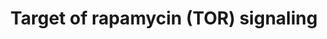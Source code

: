 ---
annotations:
- type: Pathway Ontology
  value: signaling pathway
authors:
- MaintBot
- MirellaKalafati
- Eweitz
description: 'TOR signaling is responsible for a cellular reaction towards nutrient
  and energy availability and hypoxia/stress. The mammalian Target Of Rapamycin (mTOR),
  a serine/threonine kinase, is the central regulator that consists in two different
  complexes: a rapamycin-sensitive complex (mTORC1) consisting of mTOR, Raptor and
  GbetaL that regulates mRNA translation, ribosome biogenesis and autophagy and a
  second rapamycin-insensitive complex (mTORC2) consisting of mTOR, Rictor GbetaL,
  Sin1 and Protor 1/2 that regulates survival and a cytoskeletal response. TOR signaling
  is highly integrated in other signaling pathways that respond to external conditions,
  such as the insulin-signaling cascade and AMPK signaling.'
last-edited: 2021-05-14
organisms:
- Sus scrofa
redirect_from:
- /index.php/Pathway:WP1575
- /instance/WP1575
schema-jsonld:
- '@context': https://schema.org/
  '@id': https://wikipathways.github.io/pathways/WP1575.html
  '@type': Dataset
  creator:
    '@type': Organization
    name: WikiPathways
  description: 'TOR signaling is responsible for a cellular reaction towards nutrient
    and energy availability and hypoxia/stress. The mammalian Target Of Rapamycin
    (mTOR), a serine/threonine kinase, is the central regulator that consists in two
    different complexes: a rapamycin-sensitive complex (mTORC1) consisting of mTOR,
    Raptor and GbetaL that regulates mRNA translation, ribosome biogenesis and autophagy
    and a second rapamycin-insensitive complex (mTORC2) consisting of mTOR, Rictor
    GbetaL, Sin1 and Protor 1/2 that regulates survival and a cytoskeletal response.
    TOR signaling is highly integrated in other signaling pathways that respond to
    external conditions, such as the insulin-signaling cascade and AMPK signaling.'
  keywords:
  - PRKCA
  - RPS6KB1
  - PRKAA2
  - AKT1
  - Rapamycin
  - PRKAG3
  - PRR5L
  - PRKAG1
  - RAC1
  - RRAGB
  - EIF4EBP1
  - CDC42
  - PRKAG2
  - ULK2
  - ULK1
  - RRAGC
  - TSC1
  - ULK3
  - DDIT4
  - MTOR
  - PRR5
  - FKBP1A
  - RHEB
  - MAPKAP1
  - RPTOR
  - DDIT4L
  - PRKAB2
  - PRKAA1
  - RICTOR
  - RRAGD
  - TSC2
  - PRKAB1
  - RRAGA
  - MLST8
  - AKT1S1
  license: CC0
  name: Target of rapamycin (TOR) signaling
seo: CreativeWork
title: Target of rapamycin (TOR) signaling
wpid: WP1575
---